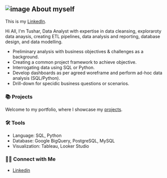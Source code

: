 ## ![image](https://github.com/tusharkumarsaxena/tusharkumarsaxena/assets/7361426/5f806898-22a6-4f12-af31-e25591a5d184)  About myself

This is my [LinkedIn](https://www.linkedin.com/in/tushar-saxena-5b189b12/).


Hi All, I'm Tushar, Data Analyst with expertise in data cleansing, exploraroty data anaysis, creating ETL pipelines, data analysis and reporting, database design, and data modelling. 

- Preliminary analysis with business objectives & challenges as a background.
- Creating a common project framework to achieve objective.
- Interrogating data using SQL or Python.
- Develop dashboards as per agreed woreframe and perform ad-hoc data analysis (SQL/Python).
- Drill-down for specidic business questions or scenarios.

### 📚 Projects

Welcome to my portfolio, where I showcase my [projects](https://github.com/tusharkumarsaxena/data_portfolio/README.md).

### 🛠️ Tools

- Language: SQL, Python
- Database: Google BigQuery, PostgreSQL, MySQL
- Visualization: Tableau, Looker Studio

### 👋🏻 Connect with Me

- [Linkedin](https://www.linkedin.com/in/tushar-saxena-5b189b12/)
